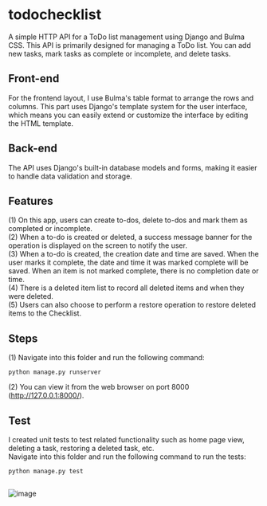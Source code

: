 # todochecklist
A simple HTTP API for a ToDo list management using Django and Bulma CSS. This API is primarily designed for managing a ToDo list. You can add new tasks, mark tasks as complete or incomplete, and delete tasks.
## Front-end
For the frontend layout, I use Bulma's table format to arrange the rows and columns. This part uses Django's template system for the user interface, which means you can easily extend or customize the interface by editing the HTML template.
## Back-end
The API uses Django's built-in database models and forms, making it easier to handle data validation and storage.
## Features
(1) On this app, users can create to-dos, delete to-dos and mark them as completed or incomplete.    
(2) When a to-do is created or deleted, a success message banner for the operation is displayed on the screen to notify the user.  
(3) When a to-do is created, the creation date and time are saved. When the user marks it complete, the date and time it was marked complete will be saved. When an item is not marked complete, there is no completion date or time.  
(4) There is a deleted item list to record all deleted items and when they were deleted.   
(5) Users can also choose to perform a restore operation to restore deleted items to the Checklist.
## Steps
(1) Navigate into this folder and run the following command:
```
python manage.py runserver
```
(2) You can view it from the web browser on port 8000 (http://127.0.0.1:8000/).
## Test
I created unit tests to test related functionality such as home page view, deleting a task, restoring a deleted task, etc.   
Navigate into this folder and run the following command to run the tests:
```
python manage.py test
```
## 
![image](https://github.com/Avaritia1/todochecklist/assets/80332537/fc947085-7405-41c5-b696-77b4c41786ef)


